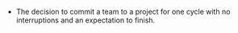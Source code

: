 - The decision to commit a team to a project for one cycle with no interruptions and an expectation to finish.